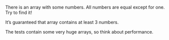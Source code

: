 There is an array with some numbers. All numbers are equal except for one. Try to find it!

It’s guaranteed that array contains at least 3 numbers.

The tests contain some very huge arrays, so think about performance.

